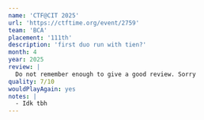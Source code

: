 ```yaml
---
name: 'CTF@CIT 2025'
url: 'https://ctftime.org/event/2759'
team: 'BCA'
placement: '111th'
description: 'first duo run with tien?'
month: 4
year: 2025
review: |
  Do not remember enough to give a good review. Sorry
quality: 7/10
wouldPlayAgain: yes
notes: |
  - Idk tbh
---
```

